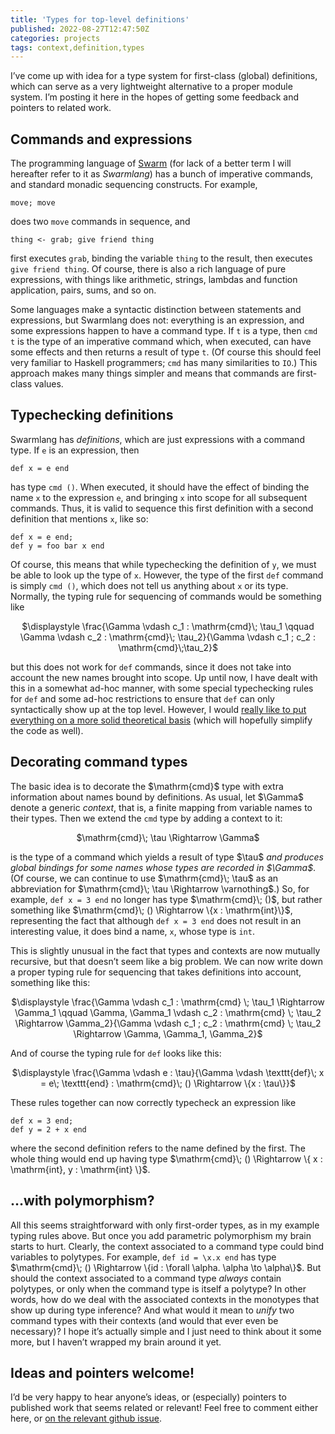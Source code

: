 ```yaml
---
title: 'Types for top-level definitions'
published: 2022-08-27T12:47:50Z
categories: projects
tags: context,definition,types
---
```


<p>I’ve come up with idea for a type system for first-class (global) definitions, which can serve as a very lightweight alternative to a proper module system. I’m posting it here in the hopes of getting some feedback and pointers to related work.</p>
<h2 id="commands-and-expressions">Commands and expressions</h2>
<p>The programming language of <a href="https://github.com/swarm-game/swarm/">Swarm</a> (for lack of a better term I will hereafter refer to it as <em>Swarmlang</em>) has a bunch of imperative commands, and standard monadic sequencing constructs. For example,</p>
<pre><code>move; move</code></pre>
<p>does two <code>move</code> commands in sequence, and</p>
<pre><code>thing &lt;- grab; give friend thing</code></pre>
<p>first executes <code>grab</code>, binding the variable <code>thing</code> to the result, then executes <code>give friend thing</code>. Of course, there is also a rich language of pure expressions, with things like arithmetic, strings, lambdas and function application, pairs, sums, and so on.</p>
<p>Some languages make a syntactic distinction between statements and expressions, but Swarmlang does not: everything is an expression, and some expressions happen to have a command type. If <code>t</code> is a type, then <code>cmd t</code> is the type of an imperative command which, when executed, can have some effects and then returns a result of type <code>t</code>. (Of course this should feel very familiar to Haskell programmers; <code>cmd</code> has many similarities to <code>IO</code>.) This approach makes many things simpler and means that commands are first-class values.</p>
<h2 id="typechecking-definitions">Typechecking definitions</h2>
<p>Swarmlang has <em>definitions</em>, which are just expressions with a command type. If <code>e</code> is an expression, then</p>
<pre><code>def x = e end</code></pre>
<p>has type <code>cmd ()</code>. When executed, it should have the effect of binding the name <code>x</code> to the expression <code>e</code>, and bringing <code>x</code> into scope for all subsequent commands. Thus, it is valid to sequence this first definition with a second definition that mentions <code>x</code>, like so:</p>
<pre><code>def x = e end;
def y = foo bar x end</code></pre>
<p>Of course, this means that while typechecking the definition of <code>y</code>, we must be able to look up the type of <code>x</code>. However, the type of the first <code>def</code> command is simply <code>cmd ()</code>, which does not tell us anything about <code>x</code> or its type. Normally, the typing rule for sequencing of commands would be something like</p>
<div style="text-align:center;">
<p>$\displaystyle \frac{\Gamma \vdash c_1 : \mathrm{cmd}\; \tau_1 \qquad \Gamma \vdash c_2 : \mathrm{cmd}\; \tau_2}{\Gamma \vdash c_1 ; c_2 : \mathrm{cmd}\;\tau_2}$</p>
</div>
<p>but this does not work for <code>def</code> commands, since it does not take into account the new names brought into scope. Up until now, I have dealt with this in a somewhat ad-hoc manner, with some special typechecking rules for <code>def</code> and some ad-hoc restrictions to ensure that <code>def</code> can only syntactically show up at the top level. However, I would <a href="https://github.com/swarm-game/swarm/issues/636">really like to put everything on a more solid theoretical basis</a> (which will hopefully simplify the code as well).</p>
<h2 id="decorating-command-types">Decorating command types</h2>
<p>The basic idea is to decorate the $\mathrm{cmd}$ type with extra information about names bound by definitions. As usual, let $\Gamma$ denote a generic <em>context</em>, that is, a finite mapping from variable names to their types. Then we extend the <code>cmd</code> type by adding a context to it:</p>
<div style="text-align:center;">
<p>$\mathrm{cmd}\; \tau \Rightarrow \Gamma$</p>
</div>
<p>is the type of a command which yields a result of type $\tau$ <em>and produces global bindings for some names whose types are recorded in $\Gamma$</em>. (Of course, we can continue to use $\mathrm{cmd}\; \tau$ as an abbreviation for $\mathrm{cmd}\; \tau \Rightarrow \varnothing$.) So, for example, <code>def x = 3 end</code> no longer has type $\mathrm{cmd}\; ()$, but rather something like $\mathrm{cmd}\; () \Rightarrow \{x : \mathrm{int}\}$, representing the fact that although <code>def x = 3 end</code> does not result in an interesting value, it does bind a name, <code>x</code>, whose type is <code>int</code>.</p>
<p>This is slightly unusual in the fact that types and contexts are now mutually recursive, but that doesn’t seem like a big problem. We can now write down a proper typing rule for sequencing that takes definitions into account, something like this:</p>
<div style="text-align:center;">
<p>$\displaystyle \frac{\Gamma \vdash c_1 : \mathrm{cmd} \; \tau_1 \Rightarrow \Gamma_1 \qquad \Gamma, \Gamma_1 \vdash c_2 : \mathrm{cmd} \; \tau_2 \Rightarrow \Gamma_2}{\Gamma \vdash c_1 ; c_2 : \mathrm{cmd} \; \tau_2 \Rightarrow \Gamma, \Gamma_1, \Gamma_2}$</p>
</div>
<p>And of course the typing rule for <code>def</code> looks like this:</p>
<div style="text-align:center;">
<p>$\displaystyle \frac{\Gamma \vdash e : \tau}{\Gamma \vdash \texttt{def}\; x = e\; \texttt{end} : \mathrm{cmd}\; () \Rightarrow \{x : \tau\}}$</p>
</div>
<p>These rules together can now correctly typecheck an expression like</p>
<pre><code>def x = 3 end;
def y = 2 + x end</code></pre>
<p>where the second definition refers to the name defined by the first. The whole thing would end up having type $\mathrm{cmd}\; () \Rightarrow \{ x : \mathrm{int}, y : \mathrm{int} \}$.</p>
<h2 id="with-polymorphism">…with polymorphism?</h2>
<p>All this seems straightforward with only first-order types, as in my example typing rules above. But once you add parametric polymorphism my brain starts to hurt. Clearly, the context associated to a command type could bind variables to polytypes. For example, <code>def id = \x.x end</code> has type $\mathrm{cmd}\; () \Rightarrow \{id : \forall \alpha. \alpha \to \alpha\}$. But should the context associated to a command type <em>always</em> contain polytypes, or only when the command type is itself a polytype? In other words, how do we deal with the associated contexts in the monotypes that show up during type inference? And what would it mean to <em>unify</em> two command types with their contexts (and would that ever even be necessary)? I hope it’s actually simple and I just need to think about it some more, but I haven’t wrapped my brain around it yet.</p>
<h2 id="ideas-and-pointers-welcome">Ideas and pointers welcome!</h2>
<p>I’d be very happy to hear anyone’s ideas, or (especially) pointers to published work that seems related or relevant! Feel free to comment either here, or <a href="https://github.com/swarm-game/swarm/issues/636">on the relevant github issue</a>.</p>

